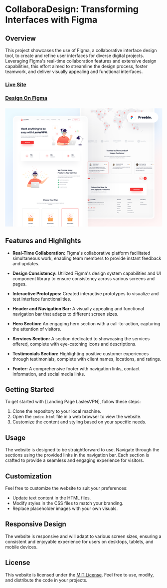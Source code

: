 # CollaboraDesign: Transforming Interfaces with Figma
## Overview

This project showcases the use of Figma, a collaborative interface design tool, to create and refine user interfaces for diverse digital projects. Leveraging Figma's real-time collaboration features and extensive design capabilities, this effort aimed to streamline the design process, foster teamwork, and deliver visually appealing and functional interfaces.

### [Live Site](https://main--laslesvpn-mansy.netlify.app/)
### [Design On Figma](https://www.figma.com/file/y4g7B9BSJsuPkI101iyF5E/FREEBIES-Landingpage-LaslesVPN-Community)
### ![](images/Cover.png)

## Features and Highlights

- **Real-Time Collaboration:** Figma's collaborative platform facilitated simultaneous work, enabling team members to provide instant feedback and updates.
  
- **Design Consistency:** Utilized Figma's design system capabilities and UI component library to ensure consistency across various screens and pages.

- **Interactive Prototypes:** Created interactive prototypes to visualize and test interface functionalities.

- **Header and Navigation Bar:** A visually appealing and functional navigation bar that adapts to different screen sizes.

- **Hero Section:** An engaging hero section with a call-to-action, capturing the attention of visitors.

- **Services Section:** A section dedicated to showcasing the services offered, complete with eye-catching icons and descriptions.

- **Testimonials Section:** Highlighting positive customer experiences through testimonials, complete with client names, locations, and ratings.

- **Footer:** A comprehensive footer with navigation links, contact information, and social media links.

## Getting Started

To get started with [Landing Page LaslesVPN], follow these steps:

1. Clone the repository to your local machine.
2. Open the `index.html` file in a web browser to view the website.
3. Customize the content and styling based on your specific needs.

## Usage

The website is designed to be straightforward to use. Navigate through the sections using the provided links in the navigation bar. Each section is crafted to provide a seamless and engaging experience for visitors.

## Customization

Feel free to customize the website to suit your preferences:

- Update text content in the HTML files.
- Modify styles in the CSS files to match your branding.
- Replace placeholder images with your own visuals.

## Responsive Design

The website is responsive and will adapt to various screen sizes, ensuring a consistent and enjoyable experience for users on desktops, tablets, and mobile devices.

## License

This website is licensed under the [MIT License](LICENSE). Feel free to use, modify, and distribute the code in your projects.
